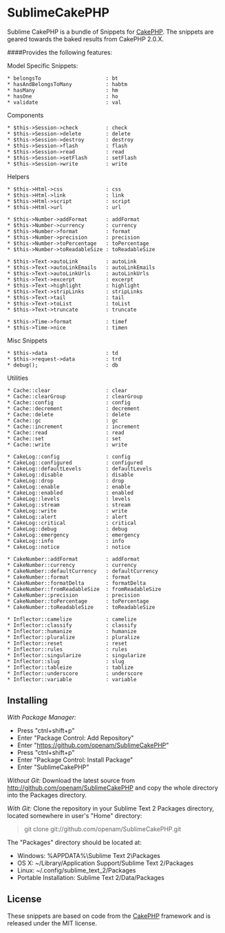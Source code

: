 SublimeCakePHP
=================

Sublime CakePHP is a bundle of Snippets for [CakePHP](http://cakephp.org). The snippets are geared towards the baked results from CakePHP 2.0.X.

####Provides the following features:

Model Specific Snippets:

    * belongsTo                     : bt
    * hasAndBelongsToMany           : habtm
    * hasMany                       : hm
    * hasOne                        : ho
    * validate                      : val

Components

    * $this->Session->check         : check
    * $this->Session->delete        : delete
    * $this->Session->destroy       : destroy
    * $this->Session->flash         : flash
    * $this->Session->read          : read
    * $this->Session->setFlash      : setFlash
    * $this->Session->write         : write

Helpers

    * $this->Html->css              : css
    * $this->Html->link             : link
    * $this->Html->script           : script
    * $this->Html->url              : url

    * $this->Number->addFormat      : addFormat
    * $this->Number->currency       : currency
    * $this->Number->format         : format
    * $this->Number->precision      : precision
    * $this->Number->toPercentage   : toPercentage
    * $this->Number->toReadableSize : toReadableSize

    * $this->Text->autoLink         : autoLink
    * $this->Text->autoLinkEmails   : autoLinkEmails
    * $this->Text->autoLinkUrls     : autoLinkUrls
    * $this->Text->excerpt          : excerpt
    * $this->Text->highlight        : highlight
    * $this->Text->stripLinks       : stripLinks
    * $this->Text->tail             : tail
    * $this->Text->toList           : toList
    * $this->Text->truncate         : truncate

    * $this->Time->format           : timef
    * $this->Time->nice             : timen

Misc Snippets

    * $this->data                   : td
    * $this->request->data          : trd
    * debug();                      : db

Utilities

    * Cache::clear                  : clear
    * Cache::clearGroup             : clearGroup
    * Cache::config                 : config
    * Cache::decrement              : decrement
    * Cache::delete                 : delete
    * Cache::gc                     : gc
    * Cache::increment              : increment
    * Cache::read                   : read
    * Cache::set                    : set
    * Cache::write                  : write

    * CakeLog::config               : config
    * CakeLog::configured           : configured
    * CakeLog::defaultLevels        : defaultLevels
    * CakeLog::disable              : disable
    * CakeLog::drop                 : drop
    * CakeLog::enable               : enable
    * CakeLog::enabled              : enabled
    * CakeLog::levels               : levels
    * CakeLog::stream               : stream
    * CakeLog::write                : write
    * CakeLog::alert                : alert
    * CakeLog::critical             : critical
    * CakeLog::debug                : debug
    * CakeLog::emergency            : emergency
    * CakeLog::info                 : info
    * CakeLog::notice               : notice

    * CakeNumber::addFormat         : addFormat
    * CakeNumber::currency          : currency
    * CakeNumber::defaultCurrency   : defaultCurrency
    * CakeNumber::format            : format
    * CakeNumber::formatDelta       : formatDelta
    * CakeNumber::fromReadableSize  : fromReadableSize
    * CakeNumber::precision         : precision
    * CakeNumber::toPercentage      : toPercentage
    * CakeNumber::toReadableSize    : toReadableSize

    * Inflector::camelize           : camelize
    * Inflector::classify           : classify
    * Inflector::humanize           : humanize
    * Inflector::pluralize          : pluralize
    * Inflector::reset              : reset
    * Inflector::rules              : rules
    * Inflector::singularize        : singularize
    * Inflector::slug               : slug
    * Inflector::tableize           : tablize
    * Inflector::underscore         : underscore
    * Inflector::variable           : variable

Installing
----------

*With Package Manager:*

* Press "ctnl+shift+p"
* Enter "Package Control: Add Repository"
* Enter "https://github.com/openam/SublimeCakePHP"
* Press "ctnl+shift+p"
* Enter "Package Control: Install Package"
* Enter "SublimeCakePHP"

*Without Git:* Download the latest source from http://github.com/openam/SublimeCakePHP and copy the whole directory into the Packages directory.

*With Git:* Clone the repository in your Sublime Text 2 Packages directory, located somewhere in user's "Home" directory:

> git clone git://github.com/openam/SublimeCakePHP.git

The "Packages" directory should be located at:

* Windows:
    %APPDATA%\Sublime Text 2\Packages
* OS X:
    ~/Library/Application Support/Sublime Text 2/Packages
* Linux:
    ~/.config/sublime_text_2/Packages
* Portable Installation:
    Sublime Text 2/Data/Packages

License
-------
These snippets are based on code from the [CakePHP](http://cakephp.org) framework and is released under the MIT license.